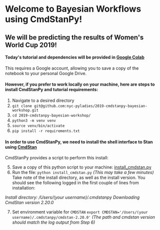 # Welcome to Bayesian Workflows using CmdStanPy!

## We will be predicting the results of Women's World Cup 2019!


####  Today's tutorial and dependencies will be provided in [Google Colab](https://colab.research.google.com/)

This requires a Google account, allowing you to save a copy of the notebook to your personal Google Drive.

#### However, if you prefer to work locally on your machine, here are steps to install CmdStanPy and tutorial requirements:
1. Navigate to a desired directory
2. `git clone git@github.com:nyc-pyladies/2019-cmdstanpy-bayesian-workshop.git`
3. `cd 2019-cmdstanpy-bayesian-workshop/`
4. `python3 -m venv venv`
5. `source venv/bin/activate`
6. `pip install -r requirements.txt`

#### In order to use CmdStanPy, we need to install the shell interface to Stan using [CmdStan](https://mc-stan.org/users/interfaces/cmdstan)

CmdStanPy provides a script to perform this install:

5. Save a copy of this python script to your machine:
 [install_cmdstan.py](https://github.com/stan-dev/cmdstanpy/blob/master/bin/install_cmdstan)
6. Run the file: `python install_cmdstan.py`
	*(This may take a few minutes)*
	 Take note of the install directory, as well as the install version. You should see the following logged in the first couple of lines from installation:

*Install directory: /Users/(your username)/.cmdstanpy*
*Downloading CmdStan version 2.20.0*

7. Set environment variable for `CMDSTAN`
`export CMDSTAN='/Users/(your username)/.cmdstanpy/cmdstan-2.20.0'`
*(The path and cmdstan version should match the log output from Step 6)*
